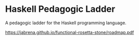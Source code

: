 # Haskell Pedagogic Ladder

A pedagogic ladder for the Haskell programming language.

https://jabrena.github.io/functional-rosetta-stone/roadmap.pdf

